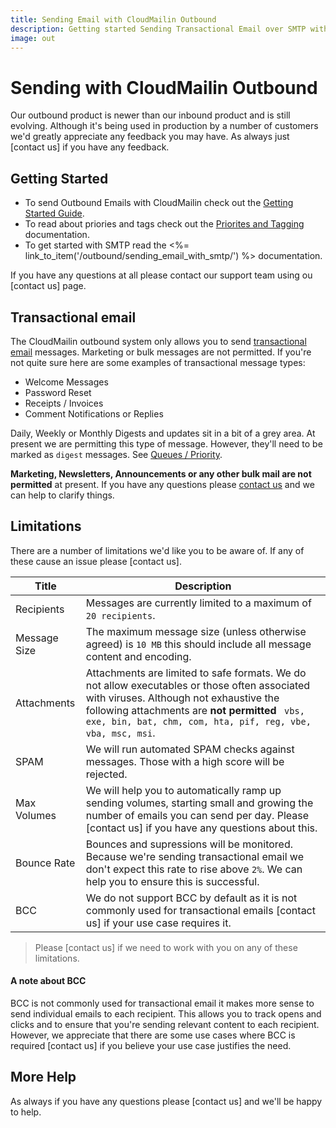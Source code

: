 ```yaml
---
title: Sending Email with CloudMailin Outbound
description: Getting started Sending Transactional Email over SMTP with CloudMailin Outbound.
image: out
---
```


# Sending with CloudMailin Outbound

Our outbound product is newer than our inbound product and is still evolving.
Although it's being used in production  by a number of customers we'd greatly appreciate any
feedback you may have. As always just [contact us] if you have any feedback.

## Getting Started

* To send Outbound Emails with CloudMailin check out the
  [Getting Started Guide](/outbound/getting_started/).
* To read about priories and tags check out the
  [Priorites and Tagging](/outbound/priorities_and_tags/) documentation.
* To get started with SMTP read the <%= link_to_item('/outbound/sending_email_with_smtp/') %>
  documentation.

If you have any questions at all please contact our support team using ou [contact us] page.

## Transactional email

The CloudMailin outbound system only allows you to send [transactional email] messages. Marketing or bulk
messages are not permitted. If you're not quite sure here are some examples of transactional
message types:

  * Welcome Messages
  * Password Reset
  * Receipts / Invoices
  * Comment Notifications or Replies

Daily, Weekly or Monthly Digests and updates sit in a bit of a grey area. At present we are
permitting this type of message. However, they'll need to be marked as `digest` messages. See
[Queues / Priority](#queues---priority).

<div class="warning">
<strong>Marketing, Newsletters, Announcements or any other bulk mail are not permitted</strong>
at present.
If you have any questions please <a href="https://www.cloudmailin.com/contact_us">contact us</a>
and we can help to clarify things.
</div>

## Limitations

There are a number of limitations we'd like you to be aware of. If any of these cause an issue
please [contact us].

| Title        | Description |
|--------------|-------------|
| Recipients   | Messages are currently limited to a maximum of `20 recipients`. |
| Message Size | The maximum message size (unless otherwise agreed) is `10 MB` this should include all message content and encoding. |
| Attachments  | Attachments are limited to safe formats. We do not allow executables or those often associated with viruses. Although not exhaustive the following attachments are **not permitted** ` vbs, exe, bin, bat, chm, com, hta, pif, reg, vbe, vba, msc, msi`.
| SPAM         | We will run automated SPAM checks against messages. Those with a high score will be rejected. |
| Max Volumes  | We will help you to automatically ramp up sending volumes, starting small and growing the number of emails you can send per day. Please [contact us] if you have any questions about this. |
| Bounce Rate  | Bounces and supressions will be monitored. Because we're sending transactional email we don't expect this rate to rise above `2%`. We can help you to ensure this is successful. |
| BCC          | We do not support BCC by default as it is not commonly used for transactional emails [contact us] if your use case requires it. |

> Please [contact us] if we need to work with you on any of these limitations.

#### A note about BCC

BCC is not commonly used for transactional email it makes more sense to send
individual emails to each recipient. This allows you to track opens and clicks
and to ensure that you're sending relevant content to each recipient. However,
we appreciate that there are some use cases where BCC is required [contact us]
if you believe your use case justifies the need.

## More Help

As always if you have any questions please [contact us] and we'll be happy to help.


[transactional email]: https://www.cloudmailin.com/blog/what-is-transactional-email-a-2024-review
